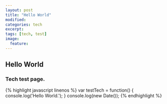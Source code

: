 ```yaml
---
layout: post
title: "Hello World"
modified:
categories: tech
excerpt:
tags: [tech, test]
image:
  feature:
---
```


## Hello World

### Tech test page.

{% highlight javascript linenos %}
var testTech = function() {
	console.log('Hello World.');
}
console.log(new Date());
{% endhighlight %}

